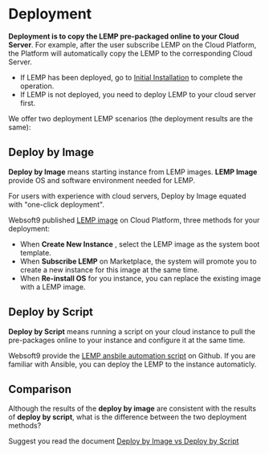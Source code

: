 # Deployment

**Deployment is to copy the LEMP pre-packaged online to your Cloud Server**. For example, after the user subscribe LEMP on the Cloud Platform, the Platform will automatically copy the LEMP to the corresponding Cloud Server.

- If LEMP has been deployed, go to [Initial Installation](https://support.websoft9.com/docs/lnmp/stack-installation.html) to complete the operation.
- If LEMP is not deployed, you need to deploy LEMP to your cloud server first.

We offer two deployment LEMP scenarios (the deployment results are the same):

## Deploy by Image

**Deploy by Image** means starting instance from LEMP images. **LEMP Image** provide OS and software environment needed for LEMP.

For users with experience with cloud servers, Deploy by Image equated with "one-click deployment".

Websoft9 published [LEMP image](https://apps.websoft9.com/lnmp) on Cloud Platform, three methods for your deployment:

* When **Create New Instance** , select the LEMP image as the system boot template.
* When **Subscribe LEMP** on Marketplace, the system will promote you to create a new instance for this image at the same time.
* When **Re-install OS** for you instance, you can replace the existing image with a LEMP image.

## Deploy by Script

**Deploy by Script** means running a script on your cloud instance to pull the pre-packages online to your instance and configure it at the same time.

Websoft9 provide the [LEMP ansbile automation script](https://github.com/Websoft9/ansible-lnmp) on Github. If you are familiar with Ansible, you can deploy the LEMP to the instance automaticly.

## Comparison

Although the results of the **deploy by image** are consistent with the results of **deploy by script**, what is the difference between the two deployment methods?

Suggest you read the document [Deploy by Image vs Deploy by Script](https://support.websoft9.com/docs/faq/bz-product.html#deployment-comparison)
